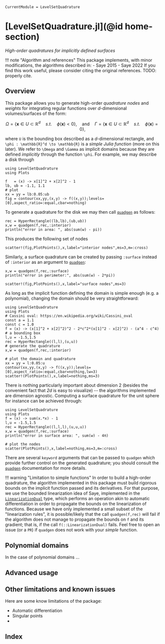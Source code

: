```@meta
CurrentModule = LevelSetQuadrature
```

# [LevelSetQuadrature.jl](@id home-section)

*High-order quadratures for implicitly defined surfaces*

!!! note "Algorithm and references"
    This package implements, with minor modifications, the algorithms described
    in:
    - Saye 2015
    - Saye 2022
    If you find this work useful, please consider citing the original
    references. 
    TODO: properly cite.

## Overview

This package allows you to generate high-order *quadrature nodes* and *weights*
for integrating regular functions over $d$-dimensional volumes/surfaces of
the form:

```math
\Omega = \{\boldsymbol{x} \in U \subset \mathbb{R}^d \quad s.t. \quad  \phi(\boldsymbol{x}) < 0\}, \quad \text{and} \quad \Gamma = \{\boldsymbol{x} \in U \subset \mathbb{R}^d \quad s.t. \quad  \phi(\boldsymbol{x}) = 0\},
```

where ``U`` is the bounding box described as a $d$-dimensional rectangle, and
``\phi : \mathbb{R}^d \to \mathbb{R}`` is a *simple Julia function* (more on
this later). We refer to ``\Omega`` and
``\Gamma`` as implicit domains because they are defined *implicitly* through the
function ``\phi``. For example, we may describe a disk through

```@example circle
using LevelSetQuadrature
using Plots

f   = (x) -> x[1]^2 + x[2]^2 - 1
lb, ub = -1.1, 1.1
# plot
xx = yy = lb:0.05:ub
fig = contour(xx,yy,(x,y) -> f((x,y));levels=[0],aspect_ratio=:equal,cbar=nothing)
```

To generate a quadrature for the disk we may then call [`quadgen`](@ref) as follows:

```@example circle
rec = HyperRectangle((lb,lb),(ub,ub))
x,w = quadgen(f,rec,:interior)
println("error in area: ", abs(sum(w) - pi))
```

This produces the following set of nodes

```@example circle
scatter!(fig,PlotPoints(),x,label="interior nodes",ms=3,m=:cross)
```

Similarly, a surface quadrature can be created by passing `:surface` instead of
`:interior` as an argument to [`quadgen`](@ref):

```@example circle
x,w = quadgen(f,rec,:surface)
println("error in perimeter:", abs(sum(w) - 2*pi))
```

```@example circle
scatter!(fig,PlotPoints(),x,label="surface nodes",ms=3)
```

As long as the implicit function defining the domain is simple enough (e.g. a
polynomial), changing the domain should be very straightforward:

```@example cassini
using LevelSetQuadrature
using Plots
# Cassini oval: https://en.wikipedia.org/wiki/Cassini_oval
const a = 1.1
const c = 1.0
f = (x) -> (x[1]^2 + x[2]^2)^2 - 2*c^2*(x[1]^2 - x[2]^2) - (a^4 - c^4)
# a bounding box
l,u = -1.5,1.5
rec = HyperRectangle((l,l),(u,u))
# generate the quadrature
x,w = quadgen(f,rec,:interior)

# plot the domain and quadrature
xx = yy = l:0.05:u
contour(xx,yy,(x,y) -> f((x,y));levels=[0],aspect_ratio=:equal,cbar=nothing,lw=3)
scatter!(PlotPoints(),x,label=nothing,ms=3)
```

There is nothing particularly important about dimension 2 (besides the
convenient fact that *2d* is easy to visualize) -- the algorithms implemented are
dimension agnostic. Computing a surface quadrature for the unit sphere for
instance can be achieved through:

```@example sphere
using LevelSetQuadrature
using Plots
f = (x) -> sum(x.*x) - 1
l,u = -1.5,1.5
rec = HyperRectangle((l,l,l),(u,u,u))
x,w = quadgen(f,rec,:surface)
println("error in surface area: ", sum(w) - 4π)
```

```@example sphere
# plot the nodes
scatter(PlotPoints(),x,label=nothing,ms=3,m=:cross)
```

There are several `keyword` arguments that can be passed to `quadgen` which
provide further control on the generated quadrature; you should consult the
[`quadgen`](@ref) documentation for more details.

!!! warning "Limitation to simple functions"
    In order to build a high-order quadrature, the algorithm implemented in this
    package must build rigorous bounds on the implicit function passed and its
    derivatives. For that purpose, we use the bounded linearization idea of
    Saye, implemented in the [`LinearizationDual`](@ref) type, which performs an
    operation akin to automatic differentiation in order to propagate the bounds
    on the linearization of functions. Because we have only implemented a small
    subset of the "linearization rules", it is possible/likely that the call
    `quadgen(f,rec)` will fail if the algorithm does not manage to propagate the
    bounds on `f` and its gradient; that is, if the call `f(::LinearizationDual)`
    fails. Feel free to open an issue (or a `PR`) if `quadgen` does not work
    with your *simple* function.


## Polynomial domains

In the case of polynomial domains ...

## Advanced usage

## Other limitations and known issues

Here are some know limitations of the package:

- Automatic differentiation
- Singular points
- 

## Index

```@index
```